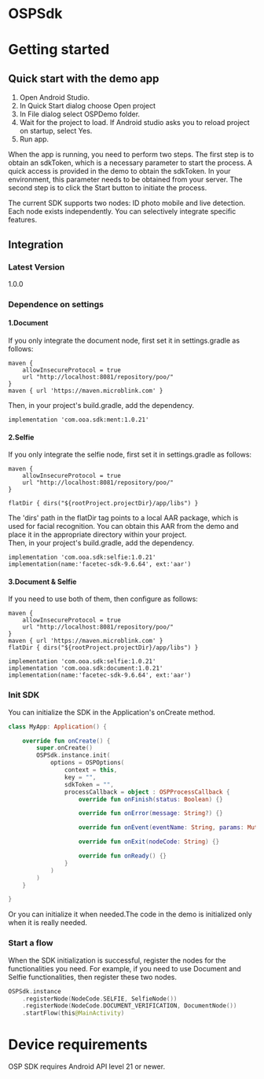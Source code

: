 # OSPSdk

# Getting started

## Quick start with the demo app

1. Open Android Studio.
2. In Quick Start dialog choose Open project
3. In File dialog select OSPDemo folder.
4. Wait for the project to load. If Android studio asks you to reload project on startup, select Yes.
5. Run app.

When the app is running, you need to perform two steps. The first step is to obtain an sdkToken, which is a necessary parameter to start the process. A quick access is provided in the demo to obtain the sdkToken. In your environment, this parameter needs to be obtained from your server. The second step is to click the Start button to initiate the process.

The current SDK supports two nodes: ID photo mobile and live detection. Each node exists independently. You can selectively integrate specific features.  

## Integration

### Latest Version
1.0.0

### Dependence on settings

#### 1.Document

If you only integrate the document node, first set it in settings.gradle as follows:

```agsl
maven {
    allowInsecureProtocol = true
    url "http://localhost:8081/repository/poo/"
}
maven { url 'https://maven.microblink.com' }
```

Then, in your project's build.gradle, add the dependency.  

```agsl
implementation 'com.ooa.sdk:ment:1.0.21'
```

#### 2.Selfie

If you only integrate the selfie node, first set it in settings.gradle as follows:

```agsl
maven {
    allowInsecureProtocol = true
    url "http://localhost:8081/repository/poo/"
}

flatDir { dirs("${rootProject.projectDir}/app/libs") }

```

The 'dirs' path in the flatDir tag points to a local AAR package, which is used for facial recognition. You can obtain this AAR from the demo and place it in the appropriate directory within your project.  
Then, in your project's build.gradle, add the dependency.

```agsl
implementation 'com.ooa.sdk:selfie:1.0.21'
implementation(name:'facetec-sdk-9.6.64', ext:'aar')
```

#### 3.Document & Selfie

If you need to use both of them, then configure as follows:

```agsl
maven {
    allowInsecureProtocol = true
    url "http://localhost:8081/repository/poo/"
}
maven { url 'https://maven.microblink.com' }
flatDir { dirs("${rootProject.projectDir}/app/libs") }
```

```agsl
implementation 'com.ooa.sdk:selfie:1.0.21'
implementation 'com.ooa.sdk:document:1.0.21'
implementation(name:'facetec-sdk-9.6.64', ext:'aar')
```

### Init SDK
You can initialize the SDK in the Application's onCreate method.
```kotlin
class MyApp: Application() {

    override fun onCreate() {
        super.onCreate()
        OSPSdk.instance.init(
            options = OSPOptions(
                context = this,
                key = "",
                sdkToken = "",
                processCallback = object : OSPProcessCallback {
                    override fun onFinish(status: Boolean) {}

                    override fun onError(message: String?) {}

                    override fun onEvent(eventName: String, params: MutableMap<String, String>?) {}

                    override fun onExit(nodeCode: String) {}

                    override fun onReady() {}
                }
            )
        )
    }

}
```
Or you can initialize it when needed.The code in the demo is initialized only when it is really needed.

### Start a flow

When the SDK initialization is successful, register the nodes for the functionalities you need. For example, if you need to use Document and Selfie functionalities, then register these two nodes.

```kotlin
OSPSdk.instance
    .registerNode(NodeCode.SELFIE, SelfieNode())
    .registerNode(NodeCode.DOCUMENT_VERIFICATION, DocumentNode())
    .startFlow(this@MainActivity)
```

# Device requirements
OSP SDK requires Android API level 21 or newer.